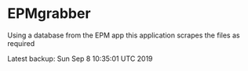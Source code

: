 # EPMgrabber
Using a database from the EPM app this application scrapes the files as required


Latest backup: Sun Sep 8 10:35:01 UTC 2019
